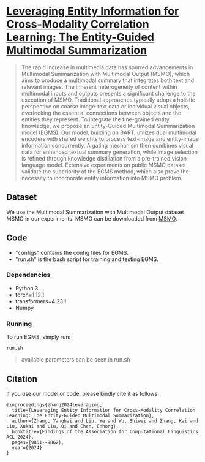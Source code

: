 # [Leveraging Entity Information for Cross-Modality Correlation Learning: The Entity-Guided Multimodal Summarization](https://aclanthology.org/2024.findings-acl.587.pdf)

> The rapid increase in multimedia data has spurred advancements in Multimodal Summarization with Multimodal Output (MSMO), which aims to produce a multimodal summary that integrates both text and relevant images. The inherent heterogeneity of content within multimodal inputs and outputs presents a significant challenge to the execution of MSMO. Traditional approaches typically adopt a holistic perspective on coarse image-text data or individual visual objects, overlooking the essential connections between objects and the entities they represent. To integrate the fine-grained entity knowledge, we propose an Entity-Guided Multimodal Summarization model (EGMS). Our model, building on BART, utilizes dual multimodal encoders with shared weights to process text-image and entity-image information concurrently. A gating mechanism then combines visual data for enhanced textual summary generation, while image selection is refined through knowledge distillation from a pre-trained vision-language model. Extensive experiments on public MSMO dataset validate the superiority of the EGMS method, which also prove the necessity to incorporate entity information into MSMO problem.

## Dataset
We use the Multimodal Summarization with Multimodal Output dataset MSMO in our experiments. MSMO can be downloaded from [MSMO](https://drive.google.com/drive/folders/1Wdq0I01SR84KfVjTum71fI8IceEybP-V).

## Code
* "configs" contains the config files for EGMS.
* "run.sh" is the bash script for training and testing EGMS.

### Dependencies
* Python 3
* torch=1.12.1
* transformers=4.23.1
* Numpy

### Running

To run EGMS, simply run:
```
run.sh
```
> available parameters can be seen in run.sh

## Citation
If you use our model or code, please kindly cite it as follows:      
```
@inproceedings{zhang2024leveraging,
  title={Leveraging Entity Information for Cross-Modality Correlation Learning: The Entity-Guided Multimodal Summarization},
  author={Zhang, Yanghai and Liu, Ye and Wu, Shiwei and Zhang, Kai and Liu, Xukai and Liu, Qi and Chen, Enhong},
  booktitle={Findings of the Association for Computational Linguistics ACL 2024},
  pages={9851--9862},
  year={2024}
}
```
